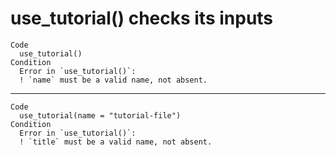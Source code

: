 # use_tutorial() checks its inputs

    Code
      use_tutorial()
    Condition
      Error in `use_tutorial()`:
      ! `name` must be a valid name, not absent.

---

    Code
      use_tutorial(name = "tutorial-file")
    Condition
      Error in `use_tutorial()`:
      ! `title` must be a valid name, not absent.

